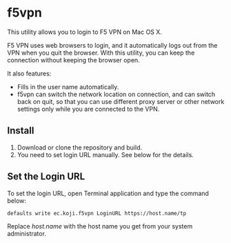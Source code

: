 f5vpn
=====

This utility allows you to login to F5 VPN on Mac OS X.

F5 VPN uses web browsers to login,
and it automatically logs out from the VPN when you quit the browser.
With this utility, you can keep the connection without keeping the browser open.

It also features:

* Fills in the user name automatically.
* f5vpn can switch the network location on connection, and can switch back on quit,
  so that you can use different proxy server or other network settings
  only while you are connected to the VPN.

Install
-------
1. Download or clone the repository and build.
2. You need to set login URL manually. See below for the details.

Set the Login URL
-----------------
To set the login URL, open Terminal application and type the command below:

    defaults write ec.koji.f5vpn LoginURL https://host.name/tp

Replace _host.name_ with the host name you get from your system administrator.
